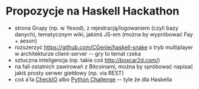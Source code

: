 
Propozycje na Haskell Hackathon
===============================

* strona Grupy (np. w Yesod), z rejestracją/logowaniem (czyli bazy danych),
  tematycznym wiki, jakimś JS-em (można by wypróbować Fay + aeson)
* rozszerzyć https://github.com/CGenie/haskell-snake o tryb multiplayer w
  architekturze client-server -- gry to temat rzeka
* sztuczna inteligencja (np. takie coś http://boxcar2d.com/)
* na fali ostatnich zawirowań z Bitcoinami, można by spróbować napisać jakiś prosty
  serwer giełdowy (np. via REST)
* coś a'la [CheckIO](http://www.checkio.org) albo
  [Python Challenge](http://www.pythonchallenge.com/) -- tyle że dla Haskella
  
